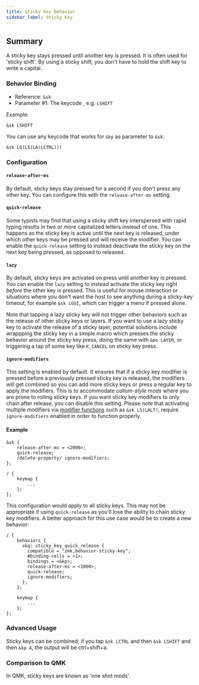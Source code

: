 ```yaml
---
title: Sticky Key Behavior
sidebar_label: Sticky Key
---
```


## Summary

A sticky key stays pressed until another key is pressed. It is often used for 'sticky shift'. By using a sticky shift, you don't have to hold the shift key to write a capital.

### Behavior Binding

- Reference: `&sk`
- Parameter #1: The keycode , e.g. `LSHIFT`

Example:

```dts
&sk LSHIFT
```

You can use any keycode that works for `&kp` as parameter to `&sk`:

```dts
&sk LG(LS(LA(LCTRL)))
```

### Configuration

#### `release-after-ms`

By default, sticky keys stay pressed for a second if you don't press any other key. You can configure this with the `release-after-ms` setting.

#### `quick-release`

Some typists may find that using a sticky shift key interspersed with rapid typing results in two or more capitalized letters instead of one. This happens as the sticky key is active until the next key is released, under which other keys may be pressed and will receive the modifier. You can enable the `quick-release` setting to instead deactivate the sticky key on the next key being pressed, as opposed to released.

#### `lazy`

By default, sticky keys are activated on press until another key is pressed. You can enable the `lazy` setting to instead activate the sticky key right _before_ the other key is pressed. This is useful for mouse interaction or situations where you don't want the host to see anything during a sticky-key timeout, for example `&sk LGUI`, which can trigger a menu if pressed alone.

Note that tapping a lazy sticky key will not trigger other behaviors such as the release of other sticky keys or layers. If you want to use a lazy sticky key to activate the release of a sticky layer, potential solutions include wrappping the sticky key in a simple macro which presses the sticky behavior around the sticky key press, doing the same with `&mo LAYER`, or triggering a tap of some key like `K_CANCEL` on sticky key press.

#### `ignore-modifiers`

This setting is enabled by default. It ensures that if a sticky key modifier is pressed before a previously pressed sticky key is released, the modifiers will get combined so you can add more sticky keys or press a regular key to apply the modifiers. This is to accommodate _callum-style mods_ where you are prone to rolling sticky keys. If you want sticky key modifiers to only chain after release, you can disable this setting. Please note that activating multiple modifiers via [modifier functions](https://zmk.dev/docs/codes/modifiers#modifier-functions) such as `&sk LS(LALT)`, require `ignore-modifiers` enabled in order to function properly.

#### Example

```dts
&sk {
    release-after-ms = <2000>;
    quick-release;
    /delete-property/ ignore-modifiers;
};

/ {
    keymap {
        ...
    };
};
```

This configuration would apply to all sticky keys. This may not be appropriate if using `quick-release` as you'll lose the ability to chain sticky key modifiers. A better approach for this use case would be to create a new behavior:

```dts
/ {
    behaviors {
      skq: sticky_key_quick_release {
        compatible = "zmk,behavior-sticky-key";
        #binding-cells = <1>;
        bindings = <&kp>;
        release-after-ms = <1000>;
        quick-release;
        ignore-modifiers;
      };
    };

    keymap {
        ...
    };
};
```

### Advanced Usage

Sticky keys can be combined; if you tap `&sk LCTRL` and then `&sk LSHIFT` and then `&kp A`, the output will be ctrl+shift+a.

### Comparison to QMK

In QMK, sticky keys are known as 'one shot mods'.
